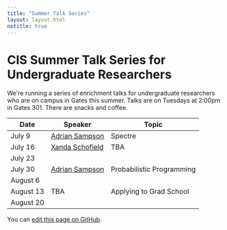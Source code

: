 ```yaml
---
title: "Summer Talk Series"
layout: layout.html
notitle: true
---
```

# CIS Summer Talk Series for Undergraduate Researchers

We're running a series of enrichment talks for undergraduate researchers who are on campus in Gates this summer.
Talks are on Tuesdays at 2:00pm in Gates 301.
There are snacks and coffee.

<table>
    <thead>
        <tr>
            <th>Date</th>
            <th>Speaker</th>
            <th>Topic</th>
        </tr>
    </thead>
    <tbody>
        <tr>
            <td>July 9</td>
            <td><a href="https://www.cs.cornell.edu/~asampson/">Adrian Sampson</a></td>
            <td>Spectre</td>
        </tr>
        <tr>
            <td>July 16</td>
            <td><a href="http://www.cs.cornell.edu/~xanda/">Xanda Schofield</a></td>
            <td>TBA</td>
        </tr>
        <tr>
            <td>July 23</td>
        </tr>
        <tr>
            <td>July 30</td>
            <td><a href="https://www.cs.cornell.edu/~asampson/">Adrian Sampson</a></td>
            <td>Probabilistic Programming</td>
        </tr>
        <tr>
            <td>August 6</td>
        </tr>
        <tr>
            <td>August 13</td>
            <td>TBA</td>
            <td>Applying to Grad School</td>
        </tr>
        <tr>
            <td>August 20</td>
        </tr>
    </tbody>
</table>

You can [edit this page on GitHub](https://github.com/cucapra/capra-public/edit/master/src/summertalks.md).
